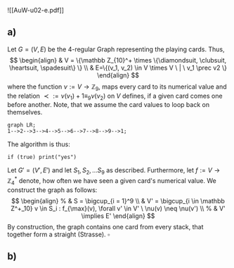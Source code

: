 ![[AuW-u02-e.pdf]]

## a)

Let $G = (V, E)$ be the 4-regular Graph representing the playing cards. Thus,$$
\begin{align}
& V = \{\mathbb Z_{10}^+ \times \{\diamondsuit, \clubsuit, \heartsuit, \spadesuit\} \} \\
& E=\{(v_1, v_2) \in V \times V \ | \ v_1 \prec v2 \}
\end{align}
$$where the function $\nu := V \rightarrow \mathbb Z_9$, maps every card to its numerical value and the relation $\prec := \nu(v_1) + 1 \equiv_9 \nu(v_2)$ on $V$ defines, if a given card comes one before another. Note, that we assume the card values to loop back on themselves.
```mermaid
graph LR;
1-->2-->3-->4-->5-->6-->7-->8-->9-->1;
```

The algorithm is thus:
```
if (true) print("yes")
```

Let $G'=(V', E')$ and let $S_1, S_2, \dots S_9$ as described. Furthermore, let $f:= V \rightarrow \mathbb Z_4^*$ denote, how often we have seen a given card's numerical value. We construct the graph as follows:
$$
\begin{align}
% & S = \bigcup_{i = 1}^9  \\
& V' = \bigcup_{i \in \mathbb Z^+_10} v \in S_i  : f_{\max}(v), \forall v' \in V' \ \nu(v) \neq \nu(v')   \\ %
& V' \implies E' 
\end{align}
$$
By construction, the graph contains one card from every stack, that together form a straight (Strasse).
$\square$

## b)
